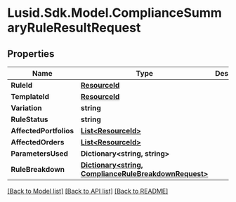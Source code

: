 # Lusid.Sdk.Model.ComplianceSummaryRuleResultRequest

## Properties

Name | Type | Description | Notes
------------ | ------------- | ------------- | -------------
**RuleId** | [**ResourceId**](ResourceId.md) |  | 
**TemplateId** | [**ResourceId**](ResourceId.md) |  | 
**Variation** | **string** |  | 
**RuleStatus** | **string** |  | 
**AffectedPortfolios** | [**List&lt;ResourceId&gt;**](ResourceId.md) |  | 
**AffectedOrders** | [**List&lt;ResourceId&gt;**](ResourceId.md) |  | 
**ParametersUsed** | **Dictionary&lt;string, string&gt;** |  | 
**RuleBreakdown** | [**Dictionary&lt;string, ComplianceRuleBreakdownRequest&gt;**](ComplianceRuleBreakdownRequest.md) |  | 

[[Back to Model list]](../README.md#documentation-for-models) [[Back to API list]](../README.md#documentation-for-api-endpoints) [[Back to README]](../README.md)

